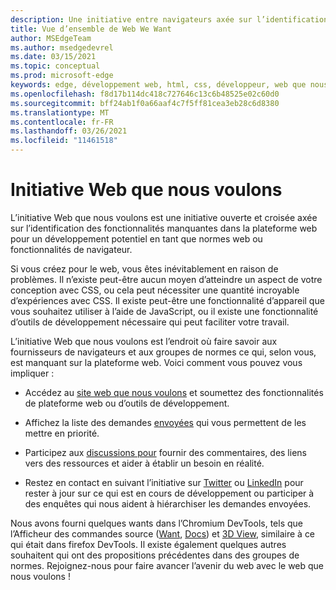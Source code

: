```yaml
---
description: Une initiative entre navigateurs axée sur l’identification des fonctionnalités manquantes dans la plateforme web pour un développement potentiel en tant que normes web ou fonctionnalités de navigateur.
title: Vue d’ensemble de Web We Want
author: MSEdgeTeam
ms.author: msedgedevrel
ms.date: 03/15/2021
ms.topic: conceptual
ms.prod: microsoft-edge
keywords: edge, développement web, html, css, développeur, web que nous voulons
ms.openlocfilehash: f8d17b114dc418c727646c13c6b48525e02c60d0
ms.sourcegitcommit: bff24ab1f0a66aaf4c7f5ff81cea3eb28c6d8380
ms.translationtype: MT
ms.contentlocale: fr-FR
ms.lasthandoff: 03/26/2021
ms.locfileid: "11461518"
---
```

# <a name="the-web-we-want-initiative"></a>Initiative Web que nous voulons

L’initiative Web que nous voulons est une initiative ouverte et croisée axée sur l’identification des fonctionnalités manquantes dans la plateforme web pour un développement potentiel en tant que normes web ou fonctionnalités de navigateur.

Si vous créez pour le web, vous êtes inévitablement en raison de problèmes. Il n’existe peut-être aucun moyen d’atteindre un aspect de votre conception avec CSS, ou cela peut nécessiter une quantité incroyable d’expériences avec CSS. Il existe peut-être une fonctionnalité d’appareil que vous souhaitez utiliser à l’aide de JavaScript, ou il existe une fonctionnalité d’outils de développement nécessaire qui peut faciliter votre travail.

L’initiative Web que nous voulons est l’endroit où faire savoir aux fournisseurs de navigateurs et aux groupes de normes ce qui, selon vous, est manquant sur la plateforme web. Voici comment vous pouvez vous impliquer :

*   Accédez au [site web que nous voulons][WebWeWant] et soumettez des fonctionnalités de plateforme web ou d’outils de développement.

*   Affichez la liste des demandes [envoyées][WebWeWantWants] qui vous permettent de les mettre en priorité.

*   Participez aux [discussions pour][GithubWebWeWantDiscussions] fournir des commentaires, des liens vers des ressources et aider à établir un besoin en réalité.

*   Restez en contact en suivant l’initiative sur [Twitter][TwitterWebWeWant] ou [LinkedIn][LinkedInWebWeWant] pour rester à jour sur ce qui est en cours de développement ou participer à des enquêtes qui nous aident à hiérarchiser les demandes envoyées.

Nous avons fourni quelques wants dans l’Chromium DevTools, tels que l’Afficheur des commandes source \([Want][WebWeWantWants64], [Docs][DevtoolsExperimentalFeaturesIndexSourceOrderViewer]\) et [3D View][Devtools3DViewIndex], similaire à ce qui était dans firefox DevTools. Il existe également quelques autres souhaitent qui ont des propositions précédentes dans des groupes de normes. Rejoignez-nous pour faire avancer l’avenir du web avec le web que nous voulons !

<!-- links -->  

[Devtools3DViewIndex]: ../devtools-guide-chromium/3d-view/index.md "Affichage 3D | Microsoft Docs"

[DevtoolsExperimentalFeaturesIndexSourceOrderViewer]: ../devtools-guide-chromium/experimental-features/index.md#source-order-viewer "Visionneuse de commandes source - Fonctionnalités expérimentales | Documents Microsoft"

[WebWeWant]: https://webwewant.fyi "Le site Web de votre choix"

[WebWeWantWants]: https://webwewant.fyi/wants "Ce que nous voulons | Le site web que nous voulons"

[GithubWebWeWantDiscussions]: https://github.com/WebWeWant/webwewant.fyi/discussions "Examinons le site web que nous voulons | GitHub"

[TwitterWebWeWant]: https://twitter.com/webwewantfyi "Le site Web que nous voulons | Twitter"

[LinkedInWebWeWant]: https://www.linkedin.com/company/the-web-we-want "Le site Web que nous voulons | LinkedIn"

[WebWeWantWants64]: https://webwewant.fyi/wants/64 "Je souhaite une visionneuse d’ordre source pour réorganiser le contenu : ce que nous | Le site web que nous voulons"
